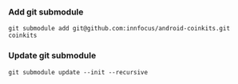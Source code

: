 ### Add git submodule
    git submodule add git@github.com:innfocus/android-coinkits.git coinkits

### Update git submodule
    git submodule update --init --recursive
